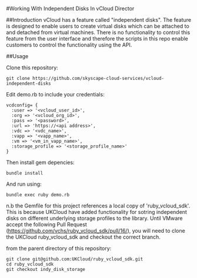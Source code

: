 #Working With Independent Disks In vCloud Director

##Introduction
vCloud has a feature called "independent disks". The feature is designed
to enable users to create virtual disks which can be attached to and
detached from virtual machines. There is no functionality to control
this feature from the user interface and therefore the scripts in this
repo enable customers to control the functionality using the API.

##Usage

Clone this repository:

```
git clone https://github.com/skyscape-cloud-services/vcloud-independent-disks
```

Edit demo.rb to include your credentials:

```
vcdconfig= {
  :user => '<vcloud_user_id>',
  :org => '<vcloud_org_id>',
  :pass => '<password>',
  :url => 'https://<api address>',
  :vdc => '<vdc_name>',
  :vapp => '<vapp_name>',
  :vm => '<vm_in_vapp_name>',
  :storage_profile => '<storage_profile_name>'
}
```

Then install gem depencies:

```
bundle install
```

And run using:

```
bundle exec ruby demo.rb
```


n.b the Gemfile for this project references a local copy of
'ruby_vcloud_sdk'.
This is because UKCloud have added functionality for sotring independent
disks on different underlying storage profiles to the library. Until
VMware accept the following Pull Request
(https://github.com/vchs/ruby_vcloud_sdk/pull/16/), you will need to
clone the UKCloud ruby_vcloud_sdk and checkout the correct branch.

from the parent directory of this repository:
```
git clone git@github.com:UKCloud/ruby_vcloud_sdk.git
cd ruby_vcloud_sdk
git checkout indy_disk_storage

```
